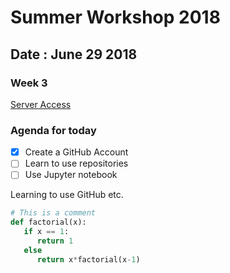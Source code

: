 # Summer Workshop 2018
## Date : June 29 2018
### Week 3

[Server Access](https://204.48.29.128)
### Agenda for today
- [x] Create a GitHub Account
- [ ] Learn to use repositories
- [ ] Use Jupyter notebook

Learning to use GitHub etc. 
```python
# This is a comment
def factorial(x):
   if x == 1:
      return 1
   else 
      return x*factorial(x-1)
```

